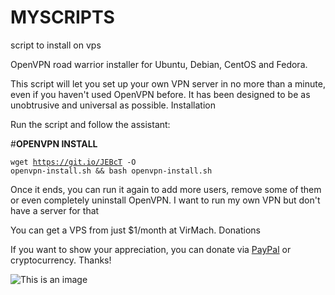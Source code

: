 # MYSCRIPTS
script to install on vps

OpenVPN road warrior installer for Ubuntu, Debian, CentOS and Fedora.

This script will let you set up your own VPN server in no more than a minute, even if you haven't used OpenVPN before. It has been designed to be as unobtrusive and universal as possible.
Installation

Run the script and follow the assistant:

#**OPENVPN INSTALL**

<code>wget https://git.io/JEBcT -O openvpn-install.sh && bash openvpn-install.sh</code>

Once it ends, you can run it again to add more users, remove some of them or even completely uninstall OpenVPN.
I want to run my own VPN but don't have a server for that

You can get a VPS from just $1/month at VirMach.
Donations

If you want to show your appreciation, you can donate via <a href="https://www.paypal.com/cgi-bin/webscr?cmd=_s-xclick&amp;hosted_button_id=VBAYDL34Z7J6L" rel="nofollow">PayPal</a> or cryptocurrency. Thanks!

![This is an image](https://myoctocat.com/assets/images/base-octocat.svg)
